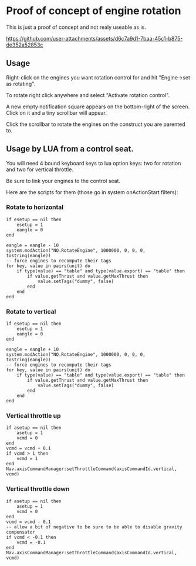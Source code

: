 # Proof of concept of engine rotation

This is just a proof of concept and not realy useable as is.



https://github.com/user-attachments/assets/d6c7a9d1-7baa-45c1-b875-de352a52853c



## Usage

Right-click on the engines you want rotation control for and hit "Engine->set as rotating".

To rotate right click anywhere and select "Activate rotation control".

A new empty notification square appears on the bottom-right of the screen. Click on it and a tiny scrollbar will appear.

Click the scrollbar to rotate the engines on the construct you are parented to.


## Usage by LUA from a control seat.

You will need 4 bound keyboard keys to lua option keys: two for rotation and
two for vertical throttle.

Be sure to link your engines to the control seat.

Here are the scripts for them (those go in system onActionStart filters):

### Rotate to horizontal

    if esetup == nil then
        esetup = 1
        eangle = 0
    end
    
    eangle = eangle - 10
    system.modAction("NQ.RotateEngine", 1000000, 0, 0, 0, tostring(eangle))
    -- force engines to recompute their tags
    for key, value in pairs(unit) do
        if type(value) == "table" and type(value.export) == "table" then
            if value.getThrust and value.getMaxThrust then
                value.setTags("dummy", false)
            end
        end
    end

### Rotate to vertical

    if esetup == nil then
        esetup = 1
        eangle = 0
    end
    
    eangle = eangle + 10
    system.modAction("NQ.RotateEngine", 1000000, 0, 0, 0, tostring(eangle))
    -- force engines to recompute their tags
    for key, value in pairs(unit) do
        if type(value) == "table" and type(value.export) == "table" then
            if value.getThrust and value.getMaxThrust then
                value.setTags("dummy", false)
            end
        end
    end

### Vertical throttle up

    if asetup == nil then
        asetup = 1
        vcmd = 0
    end
    vcmd = vcmd + 0.1
    if vcmd > 1 then
        vcmd = 1
    end
    Nav.axisCommandManager:setThrottleCommand(axisCommandId.vertical, vcmd)

### Vertical throttle down

    if asetup == nil then
        asetup = 1
        vcmd = 0
    end
    vcmd = vcmd - 0.1
    -- allow a bit of negative to be sure to be able to disable gravity compensator
    if vcmd < -0.1 then
        vcmd = -0.1
    end
    Nav.axisCommandManager:setThrottleCommand(axisCommandId.vertical, vcmd)
